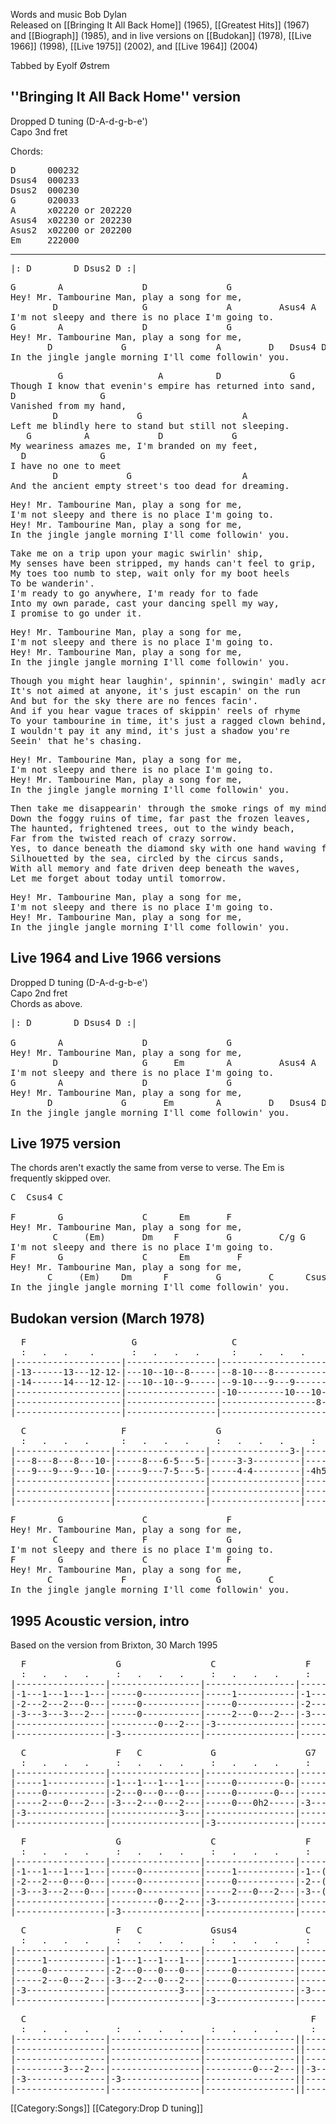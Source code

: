 Words and music Bob Dylan<br>
Released on [[Bringing It All Back Home]] (1965), [[Greatest Hits]] (1967) and [[Biograph]] (1985), and in live versions on [[Budokan]] (1978), [[Live 1966]] (1998), [[Live 1975]]
(2002), and [[Live 1964]] (2004)<br>

Tabbed by Eyolf Østrem

<h2 class="songversion">''Bringing It All Back Home'' version</h2>

Dropped D tuning (D-A-d-g-b-e')<br>
Capo 3nd fret

Chords:

<pre class="chords">
D      000232
Dsus4  000233
Dsus2  000230
G      020033
A      x02220 or 202220
Asus4  x02230 or 202230
Asus2  x02200 or 202200
Em     222000
</pre>

----
<pre class="verse">
|: D        D Dsus2 D :|
</pre>

<pre class="refrain">
G        A               D               G
Hey! Mr. Tambourine Man, play a song for me,
        D                G               A         Asus4 A
I'm not sleepy and there is no place I'm going to.
G        A               D               G
Hey! Mr. Tambourine Man, play a song for me,
       D             G                 A         D   Dsus4 D Dsus2 D
In the jingle jangle morning I'll come followin' you.
</pre>

<pre class="verse">
         G                  A          D             G
Though I know that evenin's empire has returned into sand,
D                G
Vanished from my hand,
        D               G                   A
Left me blindly here to stand but still not sleeping.
   G          A             D             G
My weariness amazes me, I'm branded on my feet,
  D              G
I have no one to meet
        D             G                     A
And the ancient empty street's too dead for dreaming.
</pre>

<pre class="refrain">
Hey! Mr. Tambourine Man, play a song for me,
I'm not sleepy and there is no place I'm going to.
Hey! Mr. Tambourine Man, play a song for me,
In the jingle jangle morning I'll come followin' you.
</pre>

<pre class="verse">
Take me on a trip upon your magic swirlin' ship,
My senses have been stripped, my hands can't feel to grip,
My toes too numb to step, wait only for my boot heels
To be wanderin'.
I'm ready to go anywhere, I'm ready for to fade
Into my own parade, cast your dancing spell my way,
I promise to go under it.
</pre>

<pre class="refrain">
Hey! Mr. Tambourine Man, play a song for me,
I'm not sleepy and there is no place I'm going to.
Hey! Mr. Tambourine Man, play a song for me,
In the jingle jangle morning I'll come followin' you.
</pre>

<pre class="verse">
Though you might hear laughin', spinnin', swingin' madly across the sun,
It's not aimed at anyone, it's just escapin' on the run
And but for the sky there are no fences facin'.
And if you hear vague traces of skippin' reels of rhyme
To your tambourine in time, it's just a ragged clown behind,
I wouldn't pay it any mind, it's just a shadow you're
Seein' that he's chasing.
</pre>

<pre class="refrain">
Hey! Mr. Tambourine Man, play a song for me,
I'm not sleepy and there is no place I'm going to.
Hey! Mr. Tambourine Man, play a song for me,
In the jingle jangle morning I'll come followin' you.
</pre>

<pre class="verse">
Then take me disappearin' through the smoke rings of my mind,
Down the foggy ruins of time, far past the frozen leaves,
The haunted, frightened trees, out to the windy beach,
Far from the twisted reach of crazy sorrow.
Yes, to dance beneath the diamond sky with one hand waving free,
Silhouetted by the sea, circled by the circus sands,
With all memory and fate driven deep beneath the waves,
Let me forget about today until tomorrow.
</pre>

<pre class="refrain">
Hey! Mr. Tambourine Man, play a song for me,
I'm not sleepy and there is no place I'm going to.
Hey! Mr. Tambourine Man, play a song for me,
In the jingle jangle morning I'll come followin' you.
</pre>

<h2 class="songversion">Live 1964 and Live 1966 versions</h2>

Dropped D tuning (D-A-d-g-b-e')<br>
Capo 2nd fret<br>
Chords as above.

<pre class="verse">
|: D        D Dsus4 D :|

G        A               D               G
Hey! Mr. Tambourine Man, play a song for me,
        D                G     Em        A         Asus4 A
I'm not sleepy and there is no place I'm going to.
G        A               D               G
Hey! Mr. Tambourine Man, play a song for me,
       D             G       Em        A         D   Dsus4 D Dsus2 D
In the jingle jangle morning I'll come followin' you.
</pre>

<h2 class="songversion">Live 1975 version</h2>

The chords aren't exactly the same from verse to verse. The Em is
frequently skipped over.

<pre class="verse">
C  Csus4 C

F        G               C      Em       F
Hey! Mr. Tambourine Man, play a song for me,
        C     (Em)       Dm    F         G         C/g G
I'm not sleepy and there is no place I'm going to.
F        G               C      Em         F
Hey! Mr. Tambourine Man, play a song for me,
       C     (Em)    Dm      F         G         C      Csus4   C
In the jingle jangle morning I'll come followin' you.
</pre>

<h2 class="songversion">Budokan version (March 1978)</h2>
<pre class="tab">
  F                    G                  C                   F
  :   .   .    .       :   .   .   .      :    .   .   .      :   .    .   .
|--------------------|-----------------|--------------------|--------------------|
|-13------13---12-12-|---10--10--8-----|--8-10---8----------|--------------------|
|-14------14---12-12-|---10--10--9-----|--9-10---9---9------|------------------9-|
|--------------------|-----------------|-10---------10---10-|------10-10-12---10-|
|--------------------|-----------------|------------------8-|-------8--8-10------|
|--------------------|-----------------|--------------------|--------------------|
</pre>
<pre class="tab">
  C                  F                 G
  :   .   .   .      :   .   .   .     :   .   .   .     :   .   .   .
|------------------|-----------------|---------------3-|-----------------|
|---8---8---8---10-|-----8---6-5---5-|-----3-3---------|-----3---------3-|
|---9---9---9---10-|-----9---7-5---5-|-----4-4---------|-4h5---5-4---4---|
|------------------|-----------------|-----------------|-----------5-----|
|------------------|-----------------|-----------------|-----------------|
|------------------|-----------------|-----------------|-----------------|
</pre>
<pre class="verse">
F        G               C               F
Hey! Mr. Tambourine Man, play a song for me,
        C                F               G
I'm not sleepy and there is no place I'm going to.
F        G               C               F
Hey! Mr. Tambourine Man, play a song for me,
       C             F                 G         C
In the jingle jangle morning I'll come followin' you.
</pre>

<h2 class="songversion">1995 Acoustic version, intro</h2>

Based on the version from Brixton, 30 March 1995

<pre class="tab">
  F                 G                 C                 F
  :   .   .   .     :   .   .   .     :   .   .   .     :   .   .   .
|-----------------|-----------------|-----------------|-----------------|
|-1---1---1---1---|-----0-----------|-----1-----------|-1---1---1---1---|
|-2---2---2---0---|-----0-----------|-----0-----------|-2---2---2---0---|
|-3---3---3---2---|-----0-----------|-----2---0---2---|-3---3---3---0---|
|-----------------|---------0---2---|-3---------------|-----------------|
|-----------------|-3---------------|-----------------|-----------------|
</pre>
<pre class="tab">
  C                 F   C             G                 G7
  :   .   .   .     :   .   .   .     :   .   .   .     :   .   .   .
|-----------------|-----------------|-----------------|-----------------|
|-----1-----------|-1---1---1---1---|-----0---------0-|-----0---0---0---|
|-----0-----------|-2---0---0---0---|-----0-------0---|-----0---0---0---|
|-----2---0---2---|-3---2---0---2---|-----0---0h2-----|-3---------------|
|-3---------------|-------------3---|-----------------|-----------------|
|-----------------|-----------------|-3---------------|-----------------|
</pre>
<pre class="tab">
  F                 G                 C                 F
  :   .   .   .     :   .   .   .     :   .   .   .     :   .   .   .
|-----------------|-----------------|-----------------|-----------------|
|-1---1---1---1---|-----0-----------|-----1-----------|-1--(1---1---1)--|
|-2---2---0---0---|-----0-----------|-----0-----------|-2--(2---2---2)--|
|-3---3---2---0---|-----0-----------|-----2---0---2---|-3--(3---3---3)--|
|-----------------|---------0---2---|-3---------------|-----------------|
|-----------------|-3---------------|-----------------|-----------------|
</pre>
<pre class="tab">
  C                 F   C             Gsus4             C
  :   .   .   .     :   .   .   .     :   .   .   .     :   .   .   .
|-----------------|-----------------|-----------------|-----------------|
|-----1-----------|-1---1---1---1---|-----1-----------|--------light----|
|-----0-----------|-2---0---0---0---|-----0-----------|------strumming--|
|-----2---0---2---|-3---2---0---2---|-----0-----------|-----------------|
|-3---------------|-------------3---|-----------------|-3---------------|
|-----------------|-----------------|-3---------------|-----------------|
</pre>
<pre class="tab">
  C                                                      F
  :   .   .   .     :   .   .   .     :   .   .   .      :   .   .   .
|-----------------|-----------------|-----------------||-----------------|
|-----------------|-----------------|-----------------||-----1-----------|
|-----------------|-----------------|-----------------||-----2-----------| etc
|---------3---2---|-----------------|---------0---2---||-3-------2---0---|
|-3---------------|-3---------------|-----------------||-----------------|
|-----------------|-----------------|-----------------||-----------------|
</pre>

[[Category:Songs]]
[[Category:Drop D tuning]]